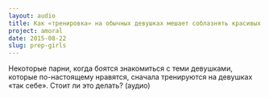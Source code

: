 ```yaml
---
layout: audio
title: Как «тренировка» на обычных девушках мешает соблазнять красивых
project: amoral
date: 2015-08-22
slug: prep-girls
---
```


Некоторые парни, когда боятся знакомиться с теми девушками, которые по-настоящему нравятся, сначала тренируются на девушках «так себе». Стоит ли это делать? (аудио)

